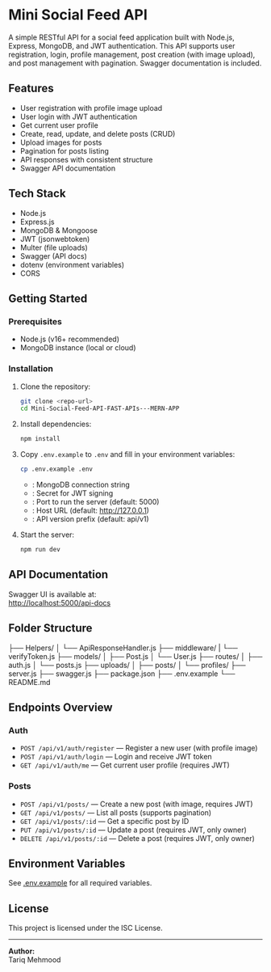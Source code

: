 # Mini Social Feed API

A simple RESTful API for a social feed application built with Node.js, Express, MongoDB, and JWT authentication. This API supports user registration, login, profile management, post creation (with image upload), and post management with pagination. Swagger documentation is included.

## Features

- User registration with profile image upload
- User login with JWT authentication
- Get current user profile
- Create, read, update, and delete posts (CRUD)
- Upload images for posts
- Pagination for posts listing
- API responses with consistent structure
- Swagger API documentation

## Tech Stack

- Node.js
- Express.js
- MongoDB & Mongoose
- JWT (jsonwebtoken)
- Multer (file uploads)
- Swagger (API docs)
- dotenv (environment variables)
- CORS

## Getting Started

### Prerequisites

- Node.js (v16+ recommended)
- MongoDB instance (local or cloud)

### Installation

1. Clone the repository:
    ```sh
    git clone <repo-url>
    cd Mini-Social-Feed-API-FAST-APIs---MERN-APP
    ```

2. Install dependencies:
    ```sh
    npm install
    ```

3. Copy `.env.example` to `.env` and fill in your environment variables:
    ```sh
    cp .env.example .env
    ```

    - : MongoDB connection string
    - : Secret for JWT signing
    - : Port to run the server (default: 5000)
    - : Host URL (default: http://127.0.0.1)
    - : API version prefix (default: api/v1)

4. Start the server:
    ```sh
    npm run dev
    ```

## API Documentation

Swagger UI is available at:  
[http://localhost:5000/api-docs](http://localhost:5000/api-docs)

## Folder Structure

├── Helpers/ 
│ └── ApiResponseHandler.js 
├── middleware/ 
|   └── verifyToken.js 
├── models/ 
│   ├── Post.js 
│   └── User.js 
├── routes/ 
│   ├── auth.js 
│   └── posts.js 
├── uploads/ 
│   ├── posts/ 
│   └── profiles/ 
├── server.js 
├── swagger.js 
├── package.json 
├── .env.example 
└── README.md

## Endpoints Overview

### Auth

- `POST /api/v1/auth/register` — Register a new user (with profile image)
- `POST /api/v1/auth/login` — Login and receive JWT token
- `GET /api/v1/auth/me` — Get current user profile (requires JWT)

### Posts

- `POST /api/v1/posts/` — Create a new post (with image, requires JWT)
- `GET /api/v1/posts/` — List all posts (supports pagination)
- `GET /api/v1/posts/:id` — Get a specific post by ID
- `PUT /api/v1/posts/:id` — Update a post (requires JWT, only owner)
- `DELETE /api/v1/posts/:id` — Delete a post (requires JWT, only owner)

## Environment Variables

See [.env.example](http://_vscodecontentref_/5) for all required variables.

## License

This project is licensed under the ISC License.

---

**Author:**  
Tariq Mehmood